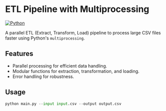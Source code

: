 # **ETL Pipeline with Multiprocessing**  
[![Python](https://img.shields.io/badge/Python-3.8%2B-blue)](https://www.python.org/)  

A parallel ETL (Extract, Transform, Load) pipeline to process large CSV files faster using Python's `multiprocessing`.  

## **Features**  
- Parallel processing for efficient data handling.  
- Modular functions for extraction, transformation, and loading.  
- Error handling for robustness.  

## **Usage**  
```python
python main.py --input input.csv --output output.csv
